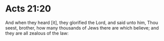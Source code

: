 # Acts 21:20

And when they heard [it], they glorified the Lord, and said unto him, Thou seest, brother, how many thousands of Jews there are which believe; and they are all zealous of the law: